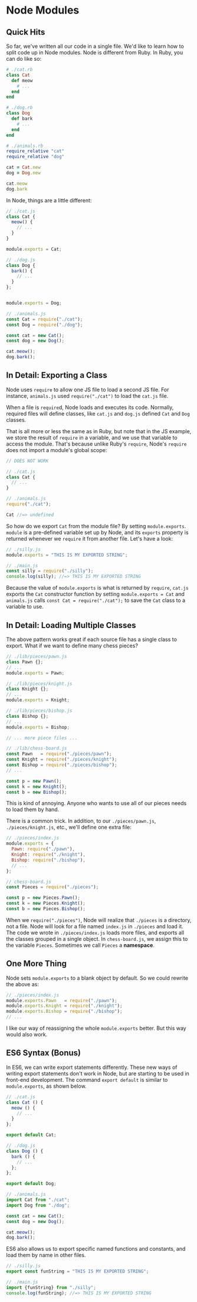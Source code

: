 # Node Modules

## Quick Hits

So far, we've written all our code in a single file. We'd like to learn how to split code up in Node modules. Node is different from Ruby. In Ruby, you can do like so:

```ruby
# ./cat.rb
class Cat
  def meow
    # ...
  end
end

# ./dog.rb
class Dog
  def bark
    # ...
  end
end

# ./animals.rb
require_relative "cat"
require_relative "dog"

cat = Cat.new
dog = Dog.new

cat.meow
dog.bark
```

In Node, things are a little different:

```js
// ./cat.js
class Cat {
  meow() {
    // ...
  }
}

module.exports = Cat;

// ./dog.js
class Dog {
  bark() {
    // ...
  }
};


module.exports = Dog;

// ./animals.js
const Cat = require("./cat");
const Dog = require("./dog");

const cat = new Cat();
const dog = new Dog();

cat.meow();
dog.bark();
```

## In Detail: Exporting a Class

Node uses `require` to allow one JS file to load a second JS file. For
instance, `animals.js` used `require("./cat")` to load the `cat.js`
file.

When a file is `require`d, Node loads and executes its code. Normally,
required files will define classes, like `cat.js` and `dog.js` defined
`Cat` and `Dog` classes.

That is all more or less the same as in Ruby, but note that in the JS
example, we store the result of `require` in a variable, and we use that
variable to access the module. That's because unlike Ruby's `require`,
Node's `require` does not import a module's global scope:

```js
// DOES NOT WORK

// ./cat.js
class Cat {
  // ...
}

// ./animals.js
require("./cat");

Cat //=> undefined
```

So how do we export `Cat` from the module file? By setting
`module.exports`. `module` is a pre-defined variable set up by Node,
and its `exports` property is returned whenever we `require` it from
another file. Let's have a look:

```js
// ./silly.js
module.exports = "THIS IS MY EXPORTED STRING";

// ./main.js
const silly = require("./silly");
console.log(silly); //=> THIS IS MY EXPORTED STRING
```

Because the value of `module.exports` is what is returned by `require`,
`cat.js` exports the `Cat` constructor function by setting
`module.exports = Cat` and `animals.js` calls
`const Cat = require("./cat");` to save the `Cat` class to a variable to
use.

## In Detail: Loading Multiple Classes

The above pattern works great if each source file has a single class to
export. What if we want to define many chess pieces?

```js
// ./lib/pieces/pawn.js
class Pawn {};
// ...
module.exports = Pawn;

// ./lib/pieces/knight.js
class Knight {};
// ...
module.exports = Knight;

// ./lib/pieces/bishop.js
class Bishop {};
// ...
module.exports = Bishop;

// ... more piece files ...

// ./lib/chess-board.js
const Pawn   = require("./pieces/pawn");
const Knight = require("./pieces/knight");
const Bishop = require("./pieces/bishop");
// ...

const p = new Pawn();
const k = new Knight();
const b = new Bishop();
```

This is kind of annoying. Anyone who wants to use all of our pieces
needs to load them by hand.

There is a common trick. In addition, to our `./pieces/pawn.js`,
`./pieces/knight.js`, etc., we'll define one extra file:

```js
// ./pieces/index.js
module.exports = {
  Pawn: require("./pawn"),
  Knight: require("./knight"),
  Bishop: require("./bishop"),
  // ...
};

// chess-board.js
const Pieces = require("./pieces");

const p = new Pieces.Pawn();
const k = new Pieces.Knight();
const b = new Pieces.Bishop();
```

When we `require("./pieces")`, Node will realize that `./pieces` is a
directory, not a file. Node will look for a file named
`index.js` in `./pieces` and load it. The code we wrote in
`./pieces/index.js` loads more files, and exports all the classes
grouped in a single object. In `chess-board.js`, we assign this to the
variable `Pieces`. Sometimes we call `Pieces` a **namespace**.

## One More Thing

Node sets `module.exports` to a blank object by default. So we could
rewrite the above as:

```js
// ./pieces/index.js
module.exports.Pawn   = require("./pawn");
module.exports.Knight = require("./knight");
module.exports.Bishop = require("./bishop");
// ...
```

I like our way of reassigning the whole `module.exports` better. But
this way would also work.

## ES6 Syntax (Bonus)

In ES6, we can write export statements differently. These new ways of writing export statements don't work in Node, but are starting to be used in front-end development. The command `export default` is similar to `module.exports`, as shown below.

```js
// ./cat.js
class Cat () {
  meow () {
    // ...
  }
};

export default Cat;

// ./dog.js
class Dog () {
  bark () {
    // ...
  };
};

export default Dog;

// ./animals.js
import Cat from "./cat";
import Dog from "./dog";

const cat = new Cat();
const dog = new Dog();

cat.meow();
dog.bark();
```

ES6 also allows us to export specific named functions and constants, and load them by name in other files.

```js
// ./silly.js
export const funString = "THIS IS MY EXPORTED STRING";

// ./main.js
import {funString} from "./silly";
console.log(funString); //=> THIS IS MY EXPORTED STRING
```
